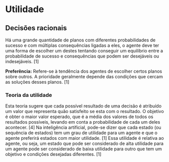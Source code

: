 # Utilidade

## Decisões racionais

Há uma grande quantidade de planos com diferentes probabilidades de sucesso e com múltiplas consequências ligadas a eles, o agente deve ter uma forma de escolher um destes tentando conseguir um equilíbrio entre a probabilidade de sucesso e consequências que podem ser desejáveis ou indesejáveis. [1]

**Preferência:** Refere-se à tendência dos agentes de escolher certos planos sobre outros. A prioridade geralmente depende das condições que cercam as soluções desses planos. [1]

### Teoria da utilidade

Esta teoria sugere que cada possível resultado de uma decisão é atribuído um valor que representa quão satisfeito se esta com o resultado. O objetivo é obter o maior valor esperado, que é a média dos valores de todos os resultados possíveis, levando em conta a probabilidade de cada um deles acontecer. [4] Na inteligência artificial, pode-se dizer que cada estado (ou sequência de estados) tem um grau de utilidade para um agente e que o agente preferirá estados com maior utilidade. [1] Essa utilidade é relativa ao agente, ou seja, um estado que pode ser considerado de alta utilidade para um agente pode ser considerado de baixa utilidade para outro que tem um objetivo e condições desejadas diferentes. [1]